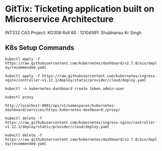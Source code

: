 # GitTix: Ticketing application built on Microservice Architecture

INT332 CA3 Project: KO308 Roll 60 : 12104991: Shubhansu Kr Singh

## K8s Setup Commands

`kubectl apply -f https://raw.githubusercontent.com/kubernetes/dashboard/v2.7.0/aio/deploy/recommended.yaml`

`kubectl apply -f https://raw.githubusercontent.com/kubernetes/ingress-nginx/controller-v1.12.1/deploy/static/provider/cloud/deploy.yaml`

`kubectl -n kubernetes-dashboard create token admin-user`

`kubectl proxy`

`http://localhost:8001/api/v1/namespaces/kubernetes-dashboard/services/https:kubernetes-dashboard:/proxy/`

`kubectl delete -f https://raw.githubusercontent.com/kubernetes/ingress-nginx/controller-v1.12.1/deploy/static/provider/cloud/deploy.yaml`

`kubectl delete -f https://raw.githubusercontent.com/kubernetes/dashboard/v2.7.0/aio/deploy/recommended.yaml`
